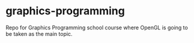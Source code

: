 # graphics-programming
Repo for Graphics Programming school course where OpenGL is going to be taken as the main topic.
